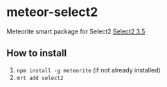 meteor-select2
===================

Meteorite smart package for Select2
[Select2 3.5](http://ivaynberg.github.io/select2/)

## How to install
1. `npm install -g meteorite` (if not already installed)
2. `mrt add select2`
